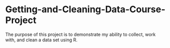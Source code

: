 # Getting-and-Cleaning-Data-Course-Project
The purpose of this project is to demonstrate my ability to collect, work with, and clean a data set using R.
